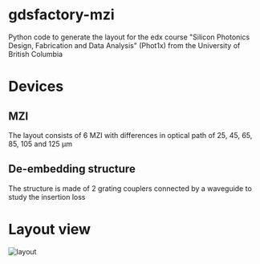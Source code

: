 # gdsfactory-mzi

Python code to generate the layout for the edx course "Silicon Photonics Design, Fabrication and Data Analysis" (Phot1x) from the University of British Columbia

# Devices

## MZI

The layout consists of 6 MZI with differences in optical path of 25, 45, 65, 85, 105 and 125 µm

## De-embedding structure

The structure is made of 2 grating couplers connected by a waveguide to study the insertion loss

# Layout view

![layout](https://user-images.githubusercontent.com/77792157/218097374-e2e2a5c8-abda-4e2a-a755-b9a87c47af51.png)
